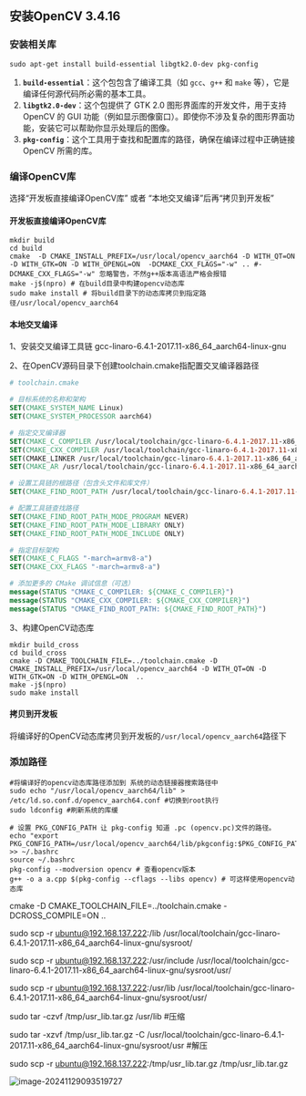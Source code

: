 ## 安装OpenCV 3.4.16

### 安装相关库

```shell
sudo apt-get install build-essential libgtk2.0-dev pkg-config
```

1. **`build-essential`**：这个包包含了编译工具（如 `gcc`、`g++` 和 `make` 等），它是编译任何源代码所必需的基本工具。
2. **`libgtk2.0-dev`**：这个包提供了 GTK 2.0 图形界面库的开发文件，用于支持 OpenCV 的 GUI 功能（例如显示图像窗口）。即使你不涉及复杂的图形界面功能，安装它可以帮助你显示处理后的图像。
3. **`pkg-config`**：这个工具用于查找和配置库的路径，确保在编译过程中正确链接 OpenCV 所需的库。

### 编译OpenCV库

选择“开发板直接编译OpenCV库” 或者 “本地交叉编译”后再“拷贝到开发板”

#### 开发板直接编译OpenCV库

```shell
mkdir build
cd build
cmake  -D CMAKE_INSTALL_PREFIX=/usr/local/opencv_aarch64 -D WITH_QT=ON -D WITH_GTK=ON -D WITH_OPENGL=ON  -DCMAKE_CXX_FLAGS="-w" .. #-DCMAKE_CXX_FLAGS="-w" 忽略警告，不然g++版本高语法严格会报错
make -j$(npro) # 在build目录中构建opencv动态库
sudo make install # 将build目录下的动态库拷贝到指定路径/usr/local/opencv_aarch64
```



#### 本地交叉编译

1、安装交叉编译工具链 gcc-linaro-6.4.1-2017.11-x86_64_aarch64-linux-gnu

2、在OpenCV源码目录下创建toolchain.cmake指配置交叉编译器路径

```cmake
# toolchain.cmake

# 目标系统的名称和架构
SET(CMAKE_SYSTEM_NAME Linux)
SET(CMAKE_SYSTEM_PROCESSOR aarch64)

# 指定交叉编译器
SET(CMAKE_C_COMPILER /usr/local/toolchain/gcc-linaro-6.4.1-2017.11-x86_64_aarch64-linux-gnu/bin/aarch64-linux-gnu-gcc)
SET(CMAKE_CXX_COMPILER /usr/local/toolchain/gcc-linaro-6.4.1-2017.11-x86_64_aarch64-linux-gnu/bin/aarch64-linux-gnu-g++)
SET(CMAKE_LINKER /usr/local/toolchain/gcc-linaro-6.4.1-2017.11-x86_64_aarch64-linux-gnu/bin/aarch64-linux-gnu-ld)
SET(CMAKE_AR /usr/local/toolchain/gcc-linaro-6.4.1-2017.11-x86_64_aarch64-linux-gnu/bin/aarch64-linux-gnu-ar)

# 设置工具链的根路径（包含头文件和库文件）
SET(CMAKE_FIND_ROOT_PATH /usr/local/toolchain/gcc-linaro-6.4.1-2017.11-x86_64_aarch64-linux-gnu)

# 配置工具链查找路径
SET(CMAKE_FIND_ROOT_PATH_MODE_PROGRAM NEVER)
SET(CMAKE_FIND_ROOT_PATH_MODE_LIBRARY ONLY)
SET(CMAKE_FIND_ROOT_PATH_MODE_INCLUDE ONLY)

# 指定目标架构
SET(CMAKE_C_FLAGS "-march=armv8-a")
SET(CMAKE_CXX_FLAGS "-march=armv8-a")

# 添加更多的 CMake 调试信息（可选）
message(STATUS "CMAKE_C_COMPILER: ${CMAKE_C_COMPILER}")
message(STATUS "CMAKE_CXX_COMPILER: ${CMAKE_CXX_COMPILER}")
message(STATUS "CMAKE_FIND_ROOT_PATH: ${CMAKE_FIND_ROOT_PATH}")
```

3、构建OpenCV动态库

```shell
mkdir build_cross
cd build_cross
cmake -D CMAKE_TOOLCHAIN_FILE=../toolchain.cmake -D CMAKE_INSTALL_PREFIX=/usr/local/opencv_aarch64 -D WITH_QT=ON -D WITH_GTK=ON -D WITH_OPENGL=ON  ..
make -j$(npro)
sudo make install 
```



#### 拷贝到开发板

将编译好的OpenCV动态库拷贝到开发板的`/usr/local/opencv_aarch64`路径下

### 添加路径

```shell
#将编译好的opencv动态库路径添加到 系统的动态链接器搜索路径中
sudo echo "/usr/local/opencv_aarch64/lib" > /etc/ld.so.conf.d/opencv_aarch64.conf #切换到root执行
sudo ldconfig #刷新系统的库缓
```

```shell
# 设置 PKG_CONFIG_PATH 让 pkg-config 知道 .pc (opencv.pc)文件的路径。
echo "export PKG_CONFIG_PATH=/usr/local/opencv_aarch64/lib/pkgconfig:$PKG_CONFIG_PATH" >> ~/.bashrc
source ~/.bashrc
pkg-config --modversion opencv # 查看opencv版本
g++ -o a a.cpp $(pkg-config --cflags --libs opencv) # 可这样使用opencv动态库
```

cmake -D CMAKE_TOOLCHAIN_FILE=../toolchain.cmake -DCROSS_COMPILE=ON ..

sudo scp -r ubuntu@192.168.137.222:/lib /usr/local/toolchain/gcc-linaro-6.4.1-2017.11-x86_64_aarch64-linux-gnu/sysroot/

sudo scp -r ubuntu@192.168.137.222:/usr/include /usr/local/toolchain/gcc-linaro-6.4.1-2017.11-x86_64_aarch64-linux-gnu/sysroot/usr/

sudo scp -r ubuntu@192.168.137.222:/usr/lib /usr/local/toolchain/gcc-linaro-6.4.1-2017.11-x86_64_aarch64-linux-gnu/sysroot/usr/

sudo tar -czvf /tmp/usr_lib.tar.gz /usr/lib #压缩

sudo tar -xzvf /tmp/usr_lib.tar.gz -C /usr/local/toolchain/gcc-linaro-6.4.1-2017.11-x86_64_aarch64-linux-gnu/sysroot/usr #解压

sudo scp -r ubuntu@192.168.137.222:/tmp/usr_lib.tar.gz /tmp/usr_lib.tar.gz

![image-20241129093519727](https://lypicbed.oss-cn-beijing.aliyuncs.com/Markdown/202411290935815.png)

